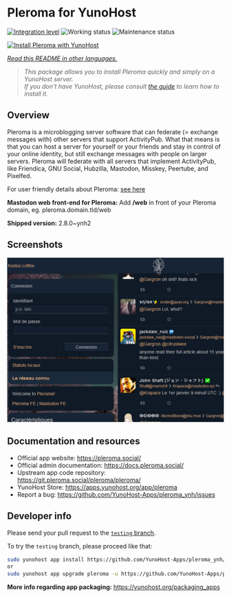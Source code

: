 <!--
N.B.: This README was automatically generated by <https://github.com/YunoHost/apps/tree/master/tools/readme_generator>
It shall NOT be edited by hand.
-->

# Pleroma for YunoHost

[![Integration level](https://apps.yunohost.org/badge/integration/pleroma)](https://ci-apps.yunohost.org/ci/apps/pleroma/)
![Working status](https://apps.yunohost.org/badge/state/pleroma)
![Maintenance status](https://apps.yunohost.org/badge/maintained/pleroma)

[![Install Pleroma with YunoHost](https://install-app.yunohost.org/install-with-yunohost.svg)](https://install-app.yunohost.org/?app=pleroma)

*[Read this README in other languages.](./ALL_README.md)*

> *This package allows you to install Pleroma quickly and simply on a YunoHost server.*  
> *If you don't have YunoHost, please consult [the guide](https://yunohost.org/install) to learn how to install it.*

## Overview

Pleroma is a microblogging server software that can federate (= exchange messages with) other servers that support ActivityPub. What that means is that you can host a server for yourself or your friends and stay in control of your online identity, but still exchange messages with people on larger servers. Pleroma will federate with all servers that implement ActivityPub, like Friendica, GNU Social, Hubzilla, Mastodon, Misskey, Peertube, and Pixelfed.

For user friendly details about Pleroma: [see here](https://blog.soykaf.com/post/what-is-pleroma/)

**Mastodon web front-end for Pleroma:** Add **/web** in front of your Pleroma domain, eg. pleroma.domain.tld/web


**Shipped version:** 2.8.0~ynh2

## Screenshots

![Screenshot of Pleroma](./doc/screenshots/screenshot1.png)

## Documentation and resources

- Official app website: <https://pleroma.social/>
- Official admin documentation: <https://docs.pleroma.social/>
- Upstream app code repository: <https://git.pleroma.social/pleroma/pleroma/>
- YunoHost Store: <https://apps.yunohost.org/app/pleroma>
- Report a bug: <https://github.com/YunoHost-Apps/pleroma_ynh/issues>

## Developer info

Please send your pull request to the [`testing` branch](https://github.com/YunoHost-Apps/pleroma_ynh/tree/testing).

To try the `testing` branch, please proceed like that:

```bash
sudo yunohost app install https://github.com/YunoHost-Apps/pleroma_ynh/tree/testing --debug
or
sudo yunohost app upgrade pleroma -u https://github.com/YunoHost-Apps/pleroma_ynh/tree/testing --debug
```

**More info regarding app packaging:** <https://yunohost.org/packaging_apps>
